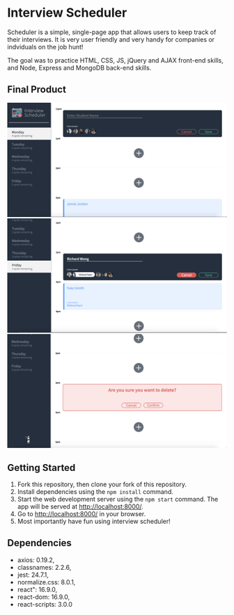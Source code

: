 # Interview Scheduler
Scheduler is a simple, single-page app that allows users to keep track of their interviews. It is very user friendly and very handy for companies or indviduals on the job hunt!

The goal was to practice HTML, CSS, JS, jQuery and AJAX front-end skills, and Node, Express and MongoDB back-end skills.

## Final Product
!["Page for creating an interview"](https://github.com/Jacob1225/scheduler/blob/master/docs/Create-appointment.png?raw=true)
!["Page for editing an interview"](https://github.com/Jacob1225/scheduler/blob/master/docs/Edit-appointment.png?raw=true)
!["Page for deleting an interview"](https://github.com/Jacob1225/scheduler/blob/master/docs/Delete-appointment.png?raw=true)

## Getting Started

1. Fork this repository, then clone your fork of this repository.
2. Install dependencies using the `npm install` command.
3. Start the web development server using the `npm start` command. The app will be served at <http://localhost:8000/>.
4. Go to <http://localhost:8000/> in your browser.
5. Most importantly have fun using interview scheduler!

## Dependencies

- axios: 0.19.2,
- classnames: 2.2.6,
- jest: 24.7.1,
- normalize.css: 8.0.1,
- react": 16.9.0,
- react-dom: 16.9.0,
- react-scripts: 3.0.0




